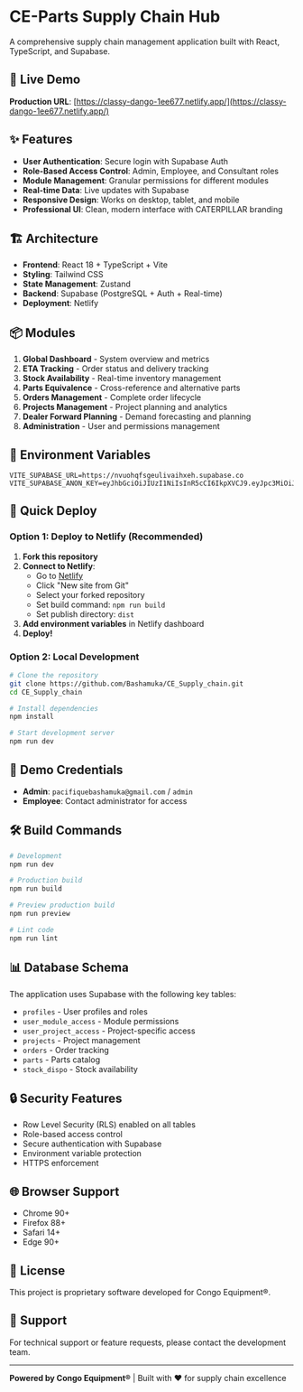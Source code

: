 # CE-Parts Supply Chain Hub

A comprehensive supply chain management application built with React, TypeScript, and Supabase.

## 🚀 Live Demo

**Production URL**: [https://classy-dango-1ee677.netlify.app/](https://classy-dango-1ee677.netlify.app/)

## ✨ Features

- **User Authentication**: Secure login with Supabase Auth
- **Role-Based Access Control**: Admin, Employee, and Consultant roles
- **Module Management**: Granular permissions for different modules
- **Real-time Data**: Live updates with Supabase
- **Responsive Design**: Works on desktop, tablet, and mobile
- **Professional UI**: Clean, modern interface with CATERPILLAR branding

## 🏗️ Architecture

- **Frontend**: React 18 + TypeScript + Vite
- **Styling**: Tailwind CSS
- **State Management**: Zustand
- **Backend**: Supabase (PostgreSQL + Auth + Real-time)
- **Deployment**: Netlify

## 📦 Modules

1. **Global Dashboard** - System overview and metrics
2. **ETA Tracking** - Order status and delivery tracking
3. **Stock Availability** - Real-time inventory management
4. **Parts Equivalence** - Cross-reference and alternative parts
5. **Orders Management** - Complete order lifecycle
6. **Projects Management** - Project planning and analytics
7. **Dealer Forward Planning** - Demand forecasting and planning
8. **Administration** - User and permissions management

## 🔧 Environment Variables

```env
VITE_SUPABASE_URL=https://nvuohqfsgeulivaihxeh.supabase.co
VITE_SUPABASE_ANON_KEY=eyJhbGciOiJIUzI1NiIsInR5cCI6IkpXVCJ9.eyJpc3MiOiJzdXBhYmFzZSIsInJlZiI6Im52dW9ocWZzZ2V1bGl2YWloeGVoIiwicm9sZSI6ImFub24iLCJpYXQiOjE3Mzk4NzEwMTMsImV4cCI6MjA1NTQ0NzAxM30.i444AztcnU3hvvPZmiexLOgOSxUUKeX_4h1rFAtYoQM
```

## 🚀 Quick Deploy

### Option 1: Deploy to Netlify (Recommended)

1. **Fork this repository**
2. **Connect to Netlify**:
   - Go to [Netlify](https://app.netlify.com/)
   - Click "New site from Git"
   - Select your forked repository
   - Set build command: `npm run build`
   - Set publish directory: `dist`
3. **Add environment variables** in Netlify dashboard
4. **Deploy!**

### Option 2: Local Development

```bash
# Clone the repository
git clone https://github.com/Bashamuka/CE_Supply_chain.git
cd CE_Supply_chain

# Install dependencies
npm install

# Start development server
npm run dev
```

## 📱 Demo Credentials

- **Admin**: `pacifiquebashamuka@gmail.com` / `admin`
- **Employee**: Contact administrator for access

## 🛠️ Build Commands

```bash
# Development
npm run dev

# Production build
npm run build

# Preview production build
npm run preview

# Lint code
npm run lint
```

## 📊 Database Schema

The application uses Supabase with the following key tables:
- `profiles` - User profiles and roles
- `user_module_access` - Module permissions
- `user_project_access` - Project-specific access
- `projects` - Project management
- `orders` - Order tracking
- `parts` - Parts catalog
- `stock_dispo` - Stock availability

## 🔒 Security Features

- Row Level Security (RLS) enabled on all tables
- Role-based access control
- Secure authentication with Supabase
- Environment variable protection
- HTTPS enforcement

## 🌐 Browser Support

- Chrome 90+
- Firefox 88+
- Safari 14+
- Edge 90+

## 📄 License

This project is proprietary software developed for Congo Equipment®.

## 🤝 Support

For technical support or feature requests, please contact the development team.

---

**Powered by Congo Equipment®** | Built with ❤️ for supply chain excellence
